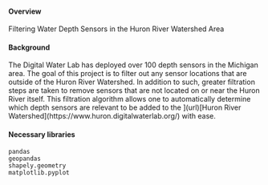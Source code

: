 <h4>Overview</h4>
<p>
  Filtering Water Depth Sensors in the Huron River Watershed Area
</p>

<h4>Background</h4>
<p>
  The Digital Water Lab has deployed over 100 depth sensors in the Michigan area. The goal of this project is to filter out any sensor locations that are outside of the Huron River Watershed. In addition to such, greater filtration steps are taken to remove sensors that are not located on or near the Huron River itself. This filtration algorithm allows one to automatically determine which depth sensors are relevant to be added to the ](url)[Huron River Watershed](https://www.huron.digitalwaterlab.org/) with ease.

</p>

<h4>Necessary libraries</h4>

```
pandas
geopandas
shapely.geometry
matplotlib.pyplot
```
